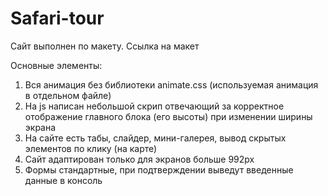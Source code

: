 # Safari-tour

Сайт выполнен по макету. Ссылка на макет

Основные элементы:

1. Вся анимация без библиотеки animate.css (используемая анимация в отдельном файле)
2. На js написан небольшой скрип отвечающий за корректное отображение главного блока (его высоты) при изменении ширины экрана
3. На сайте есть табы, слайдер, мини-галерея, вывод скрытых элементов по клику (на карте)
4. Сайт адаптирован только для экранов больше 992px
5. Формы стандартные, при подтверждении выведут введенные данные в консоль

